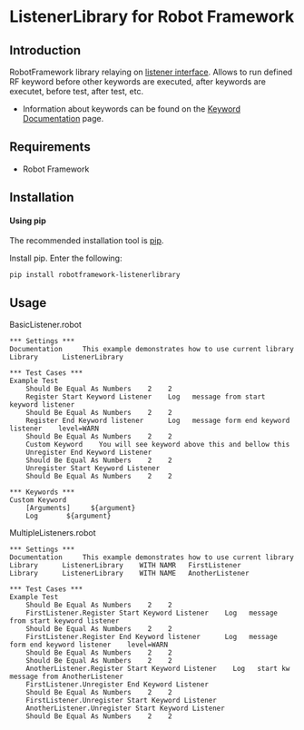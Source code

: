 ListenerLibrary for Robot Framework
==================================================


Introduction
------------

RobotFramework library relaying on [listener interface](https://robotframework.org/robotframework/latest/RobotFrameworkUserGuide.html#listener-interface).
Allows to run defined RF keyword before other keywords are executed, after keywords are executet, before test, after test, etc.

- Information about keywords can be found on the [Keyword Documentation]() page.


Requirements
------------
* Robot Framework


Installation
------------
#### Using pip ####

The recommended installation tool is [pip](http://pip-installer.org).

Install pip.
Enter the following:

    pip install robotframework-listenerlibrary

Usage
------------
BasicListener.robot

    *** Settings ***
    Documentation     This example demonstrates how to use current library
    Library      ListenerLibrary

    *** Test Cases ***
    Example Test
        Should Be Equal As Numbers    2    2
		Register Start Keyword Listener    Log   message from start keyword listener
		Should Be Equal As Numbers    2    2
		Register End Keyword listener      Log   message form end keyword listener    level=WARN
        Should Be Equal As Numbers    2    2
		Custom Keyword    You will see keyword above this and bellow this
        Unregister End Keyword Listener
		Should Be Equal As Numbers    2    2
		Unregister Start Keyword Listener
		Should Be Equal As Numbers    2    2

	*** Keywords ***
	Custom Keyword
		[Arguments]     ${argument}
		Log       ${argument}


MultipleListeners.robot

    *** Settings ***
    Documentation     This example demonstrates how to use current library
    Library      ListenerLibrary    WITH NAMR   FirstListener
	Library      ListenerLibrary    WITH NAME	AnotherListener

    *** Test Cases ***
    Example Test
        Should Be Equal As Numbers    2    2
		FirstListener.Register Start Keyword Listener    Log   message from start keyword listener
		Should Be Equal As Numbers    2    2
		FirstListener.Register End Keyword listener      Log   message form end keyword listener    level=WARN
        Should Be Equal As Numbers    2    2
		Should Be Equal As Numbers    2    2
		AnotherListener.Register Start Keyword Listener    Log   start kw message from AnotherListener
        FirstListener.Unregister End Keyword Listener
		Should Be Equal As Numbers    2    2
		FirstListener.Unregister Start Keyword Listener
		AnotherListener.Unregister Start Keyword Listener
		Should Be Equal As Numbers    2    2



